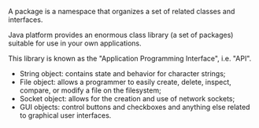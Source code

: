 A package is a namespace that organizes a set of related classes and interfaces. 

Java platform provides an enormous class library (a set of packages) suitable 
for use in your own applications. 

This library is known as the "Application Programming Interface", i.e. "API".

- String object: contains state and behavior for character strings; 
- File object: allows a programmer to easily create, delete, inspect, compare, or modify a file on the filesystem; 
- Socket object: allows for the creation and use of network sockets; 
- GUI objects: control buttons and checkboxes and anything else related to graphical user interfaces. 